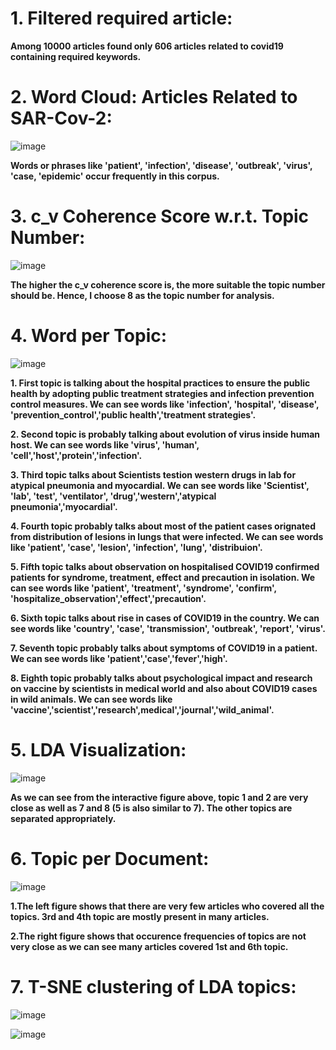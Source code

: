 # **1. Filtered required article:**
**Among 10000 articles found only 606 articles related to covid19 containing required keywords.**

# **2. Word Cloud: Articles Related to SAR-Cov-2:**

![image](https://user-images.githubusercontent.com/80167074/209726867-c4c29eef-b75f-406f-9781-60a1cd8f9020.png)

**Words or phrases like  'patient', 'infection', 'disease', 'outbreak', 'virus', 'case, 'epidemic' occur frequently in this corpus.**

# **3. c_v Coherence Score w.r.t. Topic Number:**
![image](https://user-images.githubusercontent.com/80167074/209726987-186366f8-e4b7-4a14-89ce-d62c3f82bee5.png)

**The higher the c_v coherence score is, the more suitable the topic number should be. Hence, I choose 8 as the topic number for analysis.**

# **4. Word per Topic:**

![image](https://user-images.githubusercontent.com/80167074/209727120-26a38b1f-7232-40d7-8ef1-703a6129d020.png)

**1. First topic is talking about the hospital practices to ensure the public health by adopting public treatment strategies and infection prevention control measures. We can see words like 'infection', 'hospital', 'disease', 'prevention_control','public health','treatment strategies'.**

**2. Second topic is probably talking about evolution of virus inside human host. We can see words like  'virus', 'human', 'cell','host','protein','infection'.**

**3. Third topic talks about Scientists testion western drugs in lab for atypical pneumonia and myocardial. We can see words like 'Scientist', 'lab', 'test', 'ventilator', 'drug','western','atypical pneumonia','myocardial'.**

**4. Fourth topic probably talks about most of the patient cases orignated from distribution of lesions in lungs that were infected. We can see words like 'patient', 'case', 'lesion', 'infection', 'lung', 'distribuion'.**

**5. Fifth topic talks about observation on hospitalised COVID19 confirmed patients for syndrome, treatment, effect and precaution in isolation. We can see words like 'patient', 'treatment', 'syndrome', 'confirm', 'hospitalize_observation','effect','precaution'.**

**6. Sixth topic talks about rise in cases of COVID19 in the country. We can see words like 'country', 'case', 'transmission', 'outbreak', 'report', 'virus'.**

**7. Seventh topic probably talks about symptoms of COVID19 in a patient. We can see words like 'patient','case','fever','high'.**

**8. Eighth topic probably talks about psychological impact and research on vaccine by scientists in medical world and also about COVID19 cases in wild animals. We can see words like 'vaccine','scientist','research',medical','journal','wild_animal'.**

# **5. LDA Visualization:**
![image](https://user-images.githubusercontent.com/80167074/209727434-41bd143d-9385-4f0b-99b6-2980b5df1506.png)

**As we can see from the interactive figure above, topic 1 and 2 are very close as well as 7 and 8 (5 is also similar to 7). The other topics are separated appropriately.**


# **6. Topic per Document:**
![image](https://user-images.githubusercontent.com/80167074/209727348-4af9e927-f29e-4eb1-9c75-67a578eab7f7.png)

**1.The left figure shows that there are very few articles who covered all the topics. 3rd and 4th topic are mostly present in many articles.**

**2.The right figure shows that occurence frequencies of topics are not very close as we can see many articles covered 1st and 6th topic.**

# **7. T-SNE clustering of LDA topics:**

![image](https://user-images.githubusercontent.com/80167074/209727614-05222930-f330-4dcb-849f-71b7de61ce3b.png)

![image](https://user-images.githubusercontent.com/80167074/209727582-37ee6d7d-9085-49e6-ac34-3e19d459c686.png)






